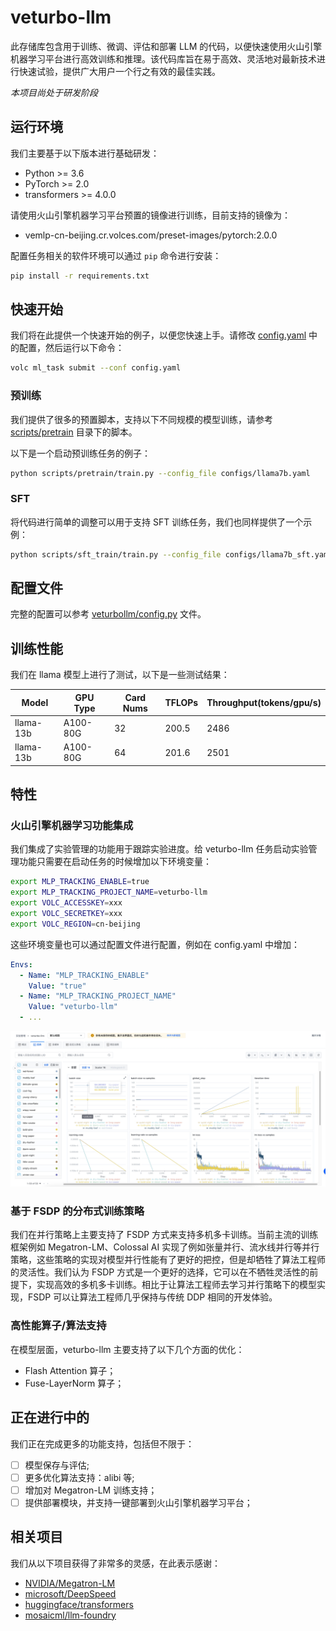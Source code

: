 

# veturbo-llm

此存储库包含用于训练、微调、评估和部署 LLM 的代码，以便快速使用火山引擎机器学习平台进行高效训练和推理。该代码库旨在易于高效、灵活地对最新技术进行快速试验，提供广大用户一个行之有效的最佳实践。

*本项目尚处于研发阶段*

## 运行环境

我们主要基于以下版本进行基础研发：

- Python >= 3.6
- PyTorch >= 2.0
- transformers >= 4.0.0

请使用火山引擎机器学习平台预置的镜像进行训练，目前支持的镜像为：

- vemlp-cn-beijing.cr.volces.com/preset-images/pytorch:2.0.0

配置任务相关的软件环境可以通过 `pip` 命令进行安装：

```bash
pip install -r requirements.txt
```


## 快速开始
我们将在此提供一个快速开始的例子，以便您快速上手。请修改 [config.yaml](config.yaml) 中的配置，然后运行以下命令：

```bash
volc ml_task submit --conf config.yaml
```

### 预训练

我们提供了很多的预置脚本，支持以下不同规模的模型训练，请参考 [scripts/pretrain](scripts/pretrain) 目录下的脚本。


以下是一个启动预训练任务的例子：
```bash
python scripts/pretrain/train.py --config_file configs/llama7b.yaml
```

### SFT
将代码进行简单的调整可以用于支持 SFT 训练任务，我们也同样提供了一个示例：
```bash
python scripts/sft_train/train.py --config_file configs/llama7b_sft.yaml
```

## 配置文件
完整的配置可以参考 [veturbollm/config.py](veturbollm/config.py) 文件。


## 训练性能

我们在 llama 模型上进行了测试，以下是一些测试结果：


| Model      | GPU Type  | Card Nums | TFLOPs | Throughput(tokens/gpu/s)    |
| ---------- | --------- | --------- | ------ | --------------------------- |
| llama-13b  | A100-80G  | 32        | 200.5  | 2486                        |
| llama-13b  | A100-80G  | 64        | 201.6  | 2501                        |


## 特性
### 火山引擎机器学习功能集成
我们集成了实验管理的功能用于跟踪实验进度。给 veturbo-llm 任务启动实验管理功能只需要在启动任务的时候增加以下环境变量：

```bash
export MLP_TRACKING_ENABLE=true
export MLP_TRACKING_PROJECT_NAME=veturbo-llm
export VOLC_ACCESSKEY=xxx
export VOLC_SECRETKEY=xxx
export VOLC_REGION=cn-beijing
```

这些环境变量也可以通过配置文件进行配置，例如在 config.yaml 中增加：

```yaml
Envs:
  - Name: "MLP_TRACKING_ENABLE"
    Value: "true"
  - Name: "MLP_TRACKING_PROJECT_NAME"
    Value: "veturbo-llm"
  - ...
```

![实验管理](misc/imgs/exp-manage.jpeg)


### 基于 FSDP 的分布式训练策略
我们在并行策略上主要支持了 FSDP 方式来支持多机多卡训练。当前主流的训练框架例如 Megatron-LM、Colossal AI 实现了例如张量并行、流水线并行等并行策略，这些策略的实现对模型并行性能有了更好的把控，但是却牺牲了算法工程师的灵活性。我们认为 FSDP 方式是一个更好的选择，它可以在不牺牲灵活性的前提下，实现高效的多机多卡训练。相比于让算法工程师去学习并行策略下的模型实现，FSDP 可以让算法工程师几乎保持与传统 DDP 相同的开发体验。

### 高性能算子/算法支持
在模型层面，veturbo-llm 主要支持了以下几个方面的优化：
- Flash Attention 算子；
- Fuse-LayerNorm 算子；

## 正在进行中的
我们正在完成更多的功能支持，包括但不限于：
- [ ] 模型保存与评估;
- [ ] 更多优化算法支持：alibi 等;
- [ ] 增加对 Megatron-LM 训练支持；
- [ ] 提供部署模块，并支持一键部署到火山引擎机器学习平台；

## 相关项目

我们从以下项目获得了非常多的灵感，在此表示感谢：
- [NVIDIA/Megatron-LM](https://github.com/NVIDIA/Megatron-LM)
- [microsoft/DeepSpeed](https://github.com/microsoft/DeepSpeed)
- [huggingface/transformers](https://github.com/huggingface/transformers)
- [mosaicml/llm-foundry](https://github.com/mosaicml/llm-foundry)


